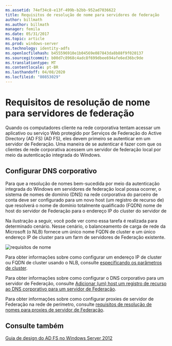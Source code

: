 ```yaml
---
ms.assetid: 74ef34c8-e13f-499b-b2bb-952ad7036622
title: Requisitos de resolução de nome para servidores de federação
author: billmath
ms.author: billmath
manager: femila
ms.date: 05/31/2017
ms.topic: article
ms.prod: windows-server
ms.technology: identity-adfs
ms.openlocfilehash: b455596910e1b04569e087843da8b88f9f020137
ms.sourcegitcommit: b00d7c8968c4adc8f699dbee694afe6ed36bc9de
ms.translationtype: MT
ms.contentlocale: pt-BR
ms.lasthandoff: 04/08/2020
ms.locfileid: "80853029"
---
```

# <a name="name-resolution-requirements-for-federation-servers"></a>Requisitos de resolução de nome para servidores de federação

Quando os computadores cliente na rede corporativa tentam acessar um aplicativo ou serviço Web protegido por Serviços de Federação do Active Directory (AD FS) \(AD FS\), eles devem primeiro se autenticar em um servidor de Federação. Uma maneira de se autenticar é fazer com que os clientes de rede corporativa acessem um servidor de federação local por meio da autenticação integrada do Windows.  
  
## <a name="configure-corporate-dns"></a>Configurar DNS corporativo  
Para que a resolução de nomes bem-sucedida por meio da autenticação integrada do Windows em servidores de federação local possa ocorrer, o sistema de nomes de domínio \(DNS\) na rede corporativa do parceiro de conta deve ser configurado para um novo host \(um registro de recurso de\) que resolverá o nome de domínio totalmente qualificado \(FQDN\) nome de host do servidor de Federação para o endereço IP do cluster do servidor de  
  
Na ilustração a seguir, você pode ver como essa tarefa é realizada para determinado cenário. Nesse cenário, o balanceamento de carga de rede da Microsoft \(o NLB\) fornece um único nome FQDN de cluster e um único endereço IP de cluster para um farm de servidores de Federação existente.  
  
![requisitos de nome](media/adfs2_deploy_single_fs.gif)  
  
Para obter informações sobre como configurar um endereço IP de cluster ou FQDN de cluster usando o NLB, consulte [especificando os parâmetros de cluster](https://go.microsoft.com/fwlink/?LinkId=75282).  
  
Para obter informações sobre como configurar o DNS corporativo para um servidor de Federação, consulte [Adicionar &#40;um&#41; host um registro de recurso ao DNS corporativo para um servidor de Federação](../../ad-fs/deployment/Add-a-Host--A--Resource-Record-to-Corporate-DNS-for-a-Federation-Server.md).  
  
Para obter informações sobre como configurar proxies de servidor de Federação na rede de perímetro, consulte [requisitos de resolução de nomes para proxies de servidor de Federação](Name-Resolution-Requirements-for-Federation-Server-Proxies.md).  
  

## <a name="see-also"></a>Consulte também
[Guia de design do AD FS no Windows Server 2012](AD-FS-Design-Guide-in-Windows-Server-2012.md)
